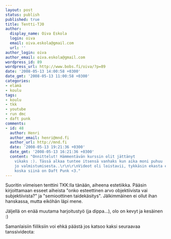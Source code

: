 ```yaml
---
layout: post
status: publish
published: true
title: Tentti-TJ0
author:
  display_name: Oiva Eskola
  login: oiva
  email: oiva.eskola@gmail.com
  url: ''
author_login: oiva
author_email: oiva.eskola@gmail.com
wordpress_id: 89
wordpress_url: http://www.bobs.fi/oiva/?p=89
date: '2008-05-13 14:00:58 +0300'
date_gmt: '2008-05-13 11:00:58 +0300'
categories:
- elämä
- koulu
tags:
- koulu
- tkk
- youtube
- run dmc
- daft punk
comments:
- id: 48
  author: Henri
  author_email: henri@mnd.fi
  author_url: http://mnd.fi
  date: '2008-05-13 19:21:36 +0300'
  date_gmt: '2008-05-13 16:21:36 +0300'
  content: "Onnittelut! Hämmentävän kurssin olit jättänyt
    vikaks :). Tässä alkaa tuntee itsensä vanhaks kun aika moni puhuu
    jo valmistumisesta..\r\n\r\nVideot oli loistavii, tykkäsin ekasta enempi
    koska siinä on Daft Punk <3."
---
```

<p>Suoritin viimeisen tenttini TKK:lla tänään, aiheena estetiikka. Pääsin kirjoittamaan esseet aiheista "onko esteettinen arvo objektiivista vai subjektiivista?" ja "semioottinen taidekäsitys". Jälkimmäinen ei ollut ihan hanskassa, mutta eiköhän läpi mene.</p>
<p>Jäljellä on enää muutama harjoitustyö (ja dippa...), olo on kevyt ja kesäinen :)</p>
<p>Samanlaisiin fiiliksiin voi ehkä päästä jos katsoo kaksi seuraavaa tanssivideota:</p>
<p><object classid="clsid:d27cdb6e-ae6d-11cf-96b8-444553540000" width="425" height="350" codebase="http://download.macromedia.com/pub/shockwave/cabs/flash/swflash.cab#version=6,0,40,0"><param name="src" value="https://www.youtube.com/v/339ixMtHrVk" /><embed type="application/x-shockwave-flash" width="425" height="350" src="https://www.youtube.com/v/339ixMtHrVk"/></object></p>
<p><object classid="clsid:d27cdb6e-ae6d-11cf-96b8-444553540000" width="425" height="350" codebase="http://download.macromedia.com/pub/shockwave/cabs/flash/swflash.cab#version=6,0,40,0"><param name="src" value="https://www.youtube.com/v/KoQb8vb4blA" /><embed type="application/x-shockwave-flash" width="425" height="350" src="https://www.youtube.com/v/KoQb8vb4blA"/></object></p>
